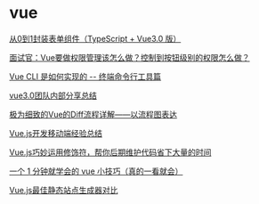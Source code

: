 # vue

[从0到1封装表单组件（TypeScript + Vue3.0 版）](https://mp.weixin.qq.com/s/4pwzyQKgYupS8JaOQHeKSA)

[面试官：Vue要做权限管理该怎么做？控制到按钮级别的权限怎么做？](https://mp.weixin.qq.com/s/MyRhh7W4m1GaoE--HqpFpQ)

[Vue CLI 是如何实现的 -- 终端命令行工具篇](https://mp.weixin.qq.com/s/Kw9oUxgCpZBr43DRjQirMQ)

[vue3.0团队内部分享总结](https://mp.weixin.qq.com/s/cifT6ceqrTnnirnuv8ZeCQ)

[极为细致的Vue的Diff流程详解——以流程图表达](https://mp.weixin.qq.com/s/qCQYdegMduJrxLL6NEzOcA)

[Vue.js开发移动端经验总结](https://mp.weixin.qq.com/s/R9ie_F4FhBgzzDscIqcX8A)

[Vue.js巧妙运用修饰符，帮你后期维护代码省下大量的时间](https://mp.weixin.qq.com/s?__biz=MzIwNTc4OTU2NA==&mid=2247487265&idx=1&sn=3db633413c3dcd507d0a491359d3271d&chksm=972acf32a05d46245b345b297fa2bab452098d32d673b3870ea88f07df5be6638978d2b671ac&mpshare=1&scene=24&srcid=01041OuYGWUuTOZIDbOxBBAZ&sharer_sharetime=1609753022616&sharer_shareid=18af4598a510ab1911de864d55f65d3a&key=e5a6f4840bcd614c419008d5b7276352e0f3a4181c455a35d2c6d21dba08714c2c4251416473bdd3c1a390def5e1f4a4b5245bedb3546bce78ae3d4f37322efb82779e2f344d6f24ebc7f8b0a2693a7406d45e73c23712cf8268d1644b1fb286ffc8ef79be146dc7fb9ec94705d515629c10a69d06122d737de2c4991c5cdb8d&ascene=14&uin=Mzc2MjkyMjk0MQ%3D%3D&devicetype=Windows+10+x64&version=6300002f&lang=zh_CN&exportkey=A0gRwazDxQuji6NQu8Mv974%3D&pass_ticket=uG0ITW7VbQre912sCs3w03oa5DNRIG3UHrL1%2FYIYsorCPizXQjGGAVEkkNHwDWci&wx_header=0)

[一个 1 分钟就学会的 vue 小技巧（真的一看就会）](https://mp.weixin.qq.com/s?__biz=MzAxODE2MjM1MA==&mid=2651566700&idx=2&sn=1fd1ef1a7ac3b89d39062a3fe3966501&chksm=802565adb752ecbb4753e442f3ebb99ba6635fabc93a62695f4b95a544906744c5e772ced8ba&mpshare=1&scene=24&srcid=0109ts43mQCUFe36qPhcQJ2O&sharer_sharetime=1610158810354&sharer_shareid=18af4598a510ab1911de864d55f65d3a&key=22e54b3cf07911aac3586f0c242a44bad7e89ecb950ebabf0d84d620650d54f4fe78770511da676f67fd5250757e38d20b62a135cddb4b09a4ea5f8529d2ded27f9cdfe834736c366518b4a0d5cd7612acb126bd02581803f420b3c8013bcf10f7b2c87f36685482b3f5ccdcfed2684b7470b8a6ca02b8e07ea739442fa68ff7&ascene=14&uin=Mzc2MjkyMjk0MQ%3D%3D&devicetype=Windows+10+x64&version=6300002f&lang=zh_CN&exportkey=A9iyvNiuznl2V%2F4F1nNYV10%3D&pass_ticket=uG0ITW7VbQre912sCs3w03oa5DNRIG3UHrL1%2FYIYsorCPizXQjGGAVEkkNHwDWci&wx_header=0)

[Vue.js最佳静态站点生成器对比](https://mp.weixin.qq.com/s?__biz=MzIyMDkwODczNw==&mid=2247493876&idx=2&sn=86739d4cccbbff9607af7a7f3f28e3ae&chksm=97c6755aa0b1fc4cd0959c1de69ef5ee9154b9275d80831659654aeeb3e23ec146dd3a9c2ebd&mpshare=1&scene=24&srcid=0109ik436mtsFMNzkgw8haHq&sharer_sharetime=1610160872449&sharer_shareid=18af4598a510ab1911de864d55f65d3a&key=ea7446b001317384cd2869b8db5d9474383ab216616820729816a357fc8ca54d99b936b33624fbbf62c2db405a27766afc9b2a5da01fb36ae9acd9764b4f1f7d7dd18037412d789ee9f86043703ab795b198738c630958b2422bf533f36782888537923dbb51601cbac30a4912ef3daba3a179f3abae20622507f4619628fa90&ascene=14&uin=Mzc2MjkyMjk0MQ%3D%3D&devicetype=Windows+10+x64&version=6300002f&lang=zh_CN&exportkey=Ay7lkhyJ1GS8dX0HdTJf%2Bns%3D&pass_ticket=uG0ITW7VbQre912sCs3w03oa5DNRIG3UHrL1%2FYIYsorCPizXQjGGAVEkkNHwDWci&wx_header=0)

